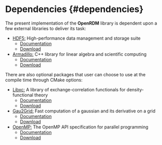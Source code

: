 Dependencies          {#dependencies}
==========

The present implementation of the <b>OpenRDM</b> library is dependent upon
a few external libraries to deliver its task:

+ [HDF5:](https://www.hdfgroup.org/solutions/hdf5) High-performance data management and storage suite
   - [Documentation](https://portal.hdfgroup.org/display/HDF5/HDF5)
   - [Download](https://www.hdfgroup.org/downloads/hdf5/source-code)
+ [Armadillo:](http://arma.sourceforge.net) C++ library for linear algebra and scientific computing
   - [Documentation](http://arma.sourceforge.net/docs.html)
   - [Download](http://arma.sourceforge.net/download.html)

There are also optional packages that user can choose to use at the compile time through CMake options:

+ [Libxc:](https://www.tddft.org/programs/libxc) A library of exchange-correlation functionals for density-functional theory
   - [Documentation](https://www.tddft.org/programs/libxc/manual)
   - [Download](https://www.tddft.org/programs/libxc/download)
+ [Gau2Grid:](https://github.com/dgasmith/gau2grid) Fast computation of a gaussian and its derivative on a grid
   - [Documentation](https://gau2grid.readthedocs.io/en/latest)
   - [Download](https://github.com/dgasmith/gau2grid)
+ [OpenMP:](https://www.openmp.org) The OpenMP API specification for parallel programming
   - [Documentation](https://www.openmp.org/specifications)
   - [Download](https://www.openmp.org/resources/openmp-compilers-tools)
